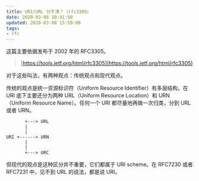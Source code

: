 ```yaml
---
title: URI/URL 分不清？（rfc3305）
date: 2020-03-08 10:41:50
updated: 2020-03-08 15:59:00
tags: 
- rfc
---
```



这篇主要依据发布于 2002 年的 RFC3305。  

> [https://tools.ietf.org/html/rfc3305](https://tools.ietf.org/html/rfc3305)

对于这些叫法，有两种观点：传统观点和现代观点。

传统的观点是统一资源标识符（Uniform Resource Identifier）有多层结构，在 URI 底下主要还分为两种 URL（Uniform Resource Location）和 URN（Uniform Resource Name）。任何一个 URI 都尽量地再做一次归类，分到 URL 或者 URN。

```
       +---> URL
       |
       |
URI +------> URN
       |
       |
       +---> URC
```

但现代的观点是这种区分并不重要，它们都属于 URI scheme。在 RFC7230 或者 RFC7231 中，见不到 URL 的说法，都是说 URI。

<!-- more -->


